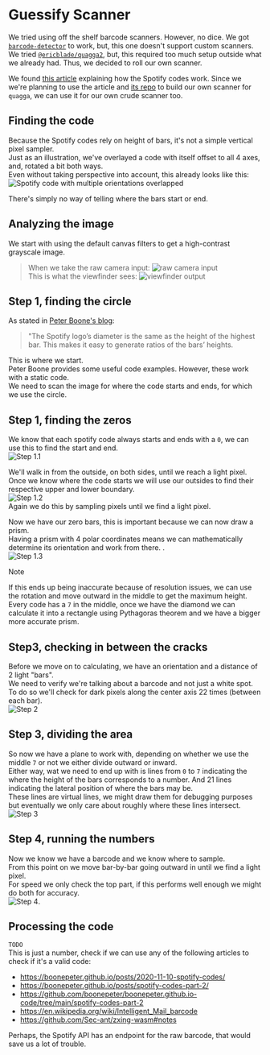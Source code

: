 # Guessify Scanner

We tried using off the shelf barcode scanners. However, no dice.
We got [`barcode-detector`](https://github.com/Sec-ant/barcode-detector/) to work, but, this one doesn't support custom scanners.
We tried [`@ericblade/quagga2`](https://github.com/ericblade/quagga2), but, this required too much setup outside what we already had.
Thus, we decided to roll our own scanner.

We found [this article](https://boonepeter.github.io/posts/spotify-codes-part-2/) explaining how the Spotify codes work.
Since we we're planning to use the article and [its repo](https://github.com/boonepeter/boonepeter.github.io-code/tree/main/spotify-codes-part-2) to build our own scanner for `quagga`, we can use it for our own crude scanner too.

## Finding the code

Because the Spotify codes rely on height of bars, it's not a simple vertical pixel sampler.  
Just as an illustration, we've overlayed a code with itself offset to all 4 axes, and, rotated a bit both ways.  
Even without taking perspective into account, this already looks like this:  
![Spotify code with multiple orientations overlapped](./images/multiple-orientations.drawio.svg)  

There's simply no way of telling where the bars start or end.

## Analyzing the image

We start with using the default canvas filters to get a high-contrast grayscale image.  

> When we take the raw camera input:
> ![raw camera input](./images/camera-feed-1738000965080-raw.png)  
> This is what the viewfinder sees:
> ![viewfinder output](./images/camera-feed-1738000965080-viewfinder.png)  

## Step 1, finding the circle

As stated in [Peter Boone's blog](https://boonepeter.github.io/posts/2020-11-10-spotify-codes/):  
> "The Spotify logo’s diameter is the same as the height of the highest bar. This makes it easy to generate ratios of the bars’ heights.

This is where we start.  
Peter Boone provides some useful code examples. However, these work with a static code.  
We need to scan the image for where the code starts and ends, for which we use the circle.












## Step 1, finding the zeros

We know that each spotify code always starts and ends with a `0`, we can use this to find the start and end.  
![Step 1.1](./images/step-1-1.drawio.svg)  

We'll walk in from the outside, on both sides, until we reach a light pixel.  
Once we know where the code starts we will use our outsides to find their respective upper and lower boundary.  
![Step 1.2](./images/step-1-2.drawio.svg)  
Again we do this by sampling pixels until we find a light pixel.  

Now we have our zero bars, this is important because we can now draw a prism.  
Having a prism with 4 polar coordinates means we can mathematically determine its orientation and work from there.  .  
![Step 1.3](./images/step-1-3.drawio.svg)

> [!NOTE]  
> If this ends up being inaccurate because of resolution issues, we can use the rotation and move outward in the middle to get the  maximum height. Every code has a `7` in the middle, once we have the diamond we can calculate it into a rectangle using Pythagoras theorem and we have a bigger more accurate prism.

## Step3, checking in between the cracks

Before we move on to calculating, we have an orientation and a distance of 2 light "bars".  
We need to verify we're talking about a barcode and not just a white spot.  
To do so we'll check for dark pixels along the center axis 22 times (between each bar).  
![Step 2](./images/step-2.drawio.svg)

## Step 3, dividing the area

So now we have a plane to work with, depending on whether we use the middle `7` or not we either divide outward or inward.  
Either way, wat we need to end up with is lines from `0` to `7` indicating the where the height of the bars corresponds to a number. And 21 lines indicating the lateral position of where the bars may be.  
These lines are virtual lines, we might draw them for debugging purposes but eventually we only care about roughly where these lines intersect.  
![Step 3](./images/step-3.drawio.svg)

## Step 4, running the numbers

Now we know we have a barcode and we know where to sample.  
From this point on we move bar-by-bar going outward in until we find a light pixel.  
For speed we only check the top part, if this performs well enough we might do both for accuracy.  
![Step 4](./images/step-4.drawio.svg).  

## Processing the code

`TODO`  
This is just a number, check if we can use any of the following articles to check if it's a valid code:  

- <https://boonepeter.github.io/posts/2020-11-10-spotify-codes/>
- <https://boonepeter.github.io/posts/spotify-codes-part-2/>
- <https://github.com/boonepeter/boonepeter.github.io-code/tree/main/spotify-codes-part-2>
- <https://en.wikipedia.org/wiki/Intelligent_Mail_barcode>
- <https://github.com/Sec-ant/zxing-wasm#notes>

Perhaps, the Spotify API has an endpoint for the raw barcode, that would save us a lot of trouble.  

